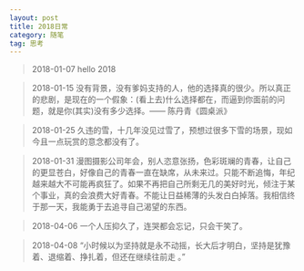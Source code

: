 ```yaml
---
layout: post
title: 2018日常
category: 随笔
tag: 思考
---
```


> 2018-01-07 hello 2018

> 2018-01-15 没有背景，没有爹妈支持的人，他的选择真的很少。所以真正的悲剧，是现在的一个假象：(看上去)什么选择都在，而逼到你面前的问题，就是你(其实)没有多少选择。—— 陈丹青《圆桌派》

> 2018-01-25 久违的雪，十几年没见过雪了，预想过很多下雪的场景，现如今且一点玩赏的意念都没有了。

> 2018-01-31 漫图摄影公司年会，别人恣意张扬，色彩斑斓的青春，让自己的更显苍白，好像自己的青春一直在缺席，从未来过。只能不断追悔，年纪越来越大不可能再疯狂了。如果不再把自己所剩无几的美好时光，倾注于某个事业，真的会浪费大好青春。不能让日益稀薄的头发白白掉落。我相信终于那一天，我能勇于去追寻自己渴望的东西。

> 2018-04-06 一个人压抑久了，连哭都会忘记，只会干笑了。

> 2018-04-08 “小时候以为坚持就是永不动摇，长大后才明白，坚持是犹豫着、退缩着、挣扎着，但还在继续往前走 。”
